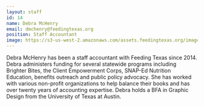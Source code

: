 ```yaml
---
layout: staff
id: 14
name: Debra McHenry
email: dmchenry@feedingtexas.org
position: Staff Accountant
image: https://s3-us-west-2.amazonaws.com/assets.feedingtexas.org/images/staff/debra-mchenry.JPG
---
```

Debra McHenry has been a staff accountant with Feeding Texas since 2014. Debra administers funding for several statewide programs including Brighter Bites, the Client Empowerment Corps, SNAP-Ed Nutrition Education, benefits outreach and public policy advocacy. She has worked with various non-profit organizations to help balance their books and has over twenty years of accounting expertise. Debra holds a BFA in Graphic Design from the University of Texas at Austin.
